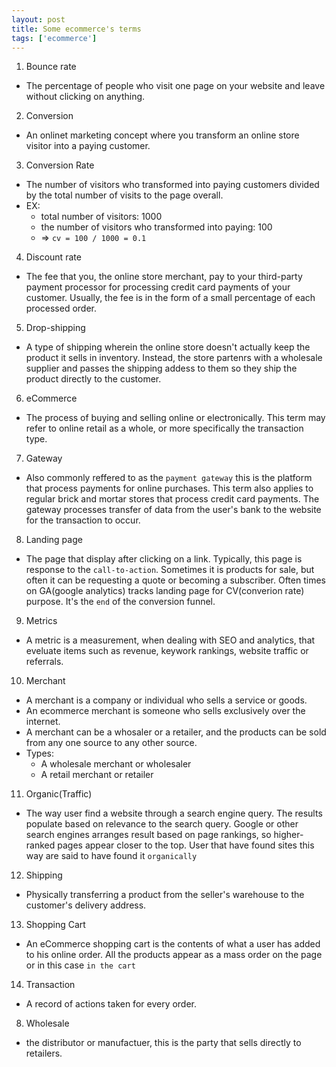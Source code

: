 ```yaml
---
layout: post
title: Some ecommerce's terms
tags: ['ecommerce']
---
```


1. Bounce rate
- The percentage of people who visit one page on your website and leave without clicking on anything.

2. Conversion
- An onlinet marketing concept where you transform an online store visitor into a paying customer.

3. Conversion Rate
- The number of visitors who transformed into paying customers divided by the total number of visits to the page overall.
- EX:
  * total number of visitors: 1000
  * the number of visitors who transformed into paying: 100
  * => `cv = 100 / 1000 = 0.1`

4. Discount rate
- The fee that you, the online store merchant, pay to your third-party payment processor for processing credit card payments of your customer.
Usually, the fee is in the form of a small percentage of each processed order.

5. Drop-shipping
- A type of shipping wherein the online store doesn't actually keep the product it sells in inventory.
Instead, the store partenrs with a wholesale supplier and passes the shipping addess to them so they ship the product directly to the customer.

6. eCommerce
- The process of buying and selling online or electronically. This term may refer to online retail as a whole, or more specifically the transaction type.

7. Gateway
- Also commonly reffered to as the `payment gateway` this is the platform that process payments for online purchases.
This term also applies to regular brick and mortar stores that process credit card payments.
The gateway processes transfer of data from the user's bank to the website for the transaction to occur.

8. Landing page
- The page that display after clicking on a link. Typically, this page is response to the `call-to-action`.
Sometimes it is products for sale, but often it can be requesting a quote or becoming a subscriber.
Often times on GA(google analytics) tracks landing page for CV(converion rate) purpose.
It's the `end` of the conversion funnel.

9. Metrics
- A metric is a measurement, when dealing with SEO and analytics, that eveluate items such as revenue, keywork rankings, website traffic or referrals.

10. Merchant
- A merchant is a company or individual who sells a service or goods.
- An ecommerce merchant is someone who sells exclusively over the internet.
- A merchant can be a whosaler or a retailer, and the products can be sold from any one source to any other source.
- Types:
  * A wholesale merchant or wholesaler
  * A retail merchant or retailer

11. Organic(Traffic)
- The way user find a website through a search engine query.
The results populate based on relevance to the search query. Google or other search engines arranges result based on page rankings, 
so higher-ranked pages appear closer to the top.
User that have found sites this way are said to have found it `organically`

12. Shipping
- Physically transferring a product from the seller's warehouse to the customer's delivery address.

13. Shopping Cart
- An eCommerce shopping cart is the contents of what a user has added to his online order.
All the products appear as a mass order on the page or in this case `in the cart`

14. Transaction
- A record of actions taken for every order.

8. Wholesale
- the distributor or manufactuer, this is the party that sells directly to retailers.


